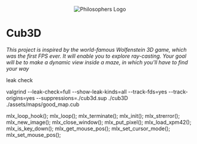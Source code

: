 <p align="center"> 
   <img src="https://github.com/Clmntsnd/42-project-badges/blob/main/badges/cub3de.png" alt="Philosophers Logo">
</p>

# Cub3D

_This project is inspired by the world-famous Wolfenstein 3D game, which
was the first FPS ever. It will enable you to explore ray-casting. Your goal will be to
make a dynamic view inside a maze, in which you’ll have to find your way_




leak check

valgrind --leak-check=full --show-leak-kinds=all --track-fds=yes --track-origins=yes --suppressions=./cub3d.sup ./cub3D ./assets/maps/good_map.cub  








mlx_loop_hook();
mlx_loop();
mlx_terminate();
mlx_init();
mlx_strerror();
mlx_new_image();
mlx_close_window();
mlx_put_pixel();
mlx_load_xpm42();
mlx_is_key_down();
mlx_get_mouse_pos();
mlx_set_cursor_mode();
mlx_set_mouse_pos();